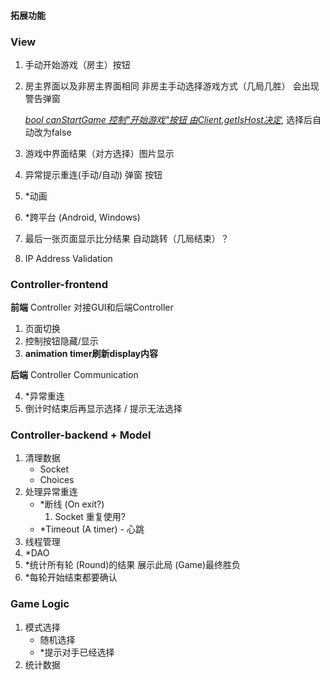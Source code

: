 #### 拓展功能

### **View**

1. 手动开始游戏（房主）按钮

2. 房主界面以及非房主界面相同 非房主手动选择游戏方式（几局几胜） 会出现警告弹窗

   *<u>bool canStartGame 控制"开始游戏"按钮 由Client.getIsHost决定</u>*, 选择后自动改为false

3. 游戏中界面结果（对方选择）图片显示

4. 异常提示重连(手动/自动) 弹窗 按钮

5. *动画

6. *跨平台 (Android, Windows)

7. 最后一张页面显示比分结果 自动跳转（几局结束）？
8. IP Address Validation

### **Controller-frontend**

**前端** Controller 对接GUI和后端Controller

1. 页面切换
2. 控制按钮隐藏/显示
3. **animation timer刷新display内容**

**后端** Controller Communication

4. *异常重连
5.  倒计时结束后再显示选择 / 提示无法选择



### **Controller-backend** + **Model**

1. 清理数据
   - Socket
   - Choices
2. 处理异常重连
   - *断线 (On exit?)
     1. Socket 重复使用?
   - *Timeout (A timer) - 心跳
3. 线程管理
4. *DAO
5. *统计所有轮 (Round)的结果 展示此局 (Game)最终胜负
5.  *每轮开始结束都要确认



### **Game Logic**

1.  模式选择
    - 随机选择
    - *提示对手已经选择
2.  统计数据
